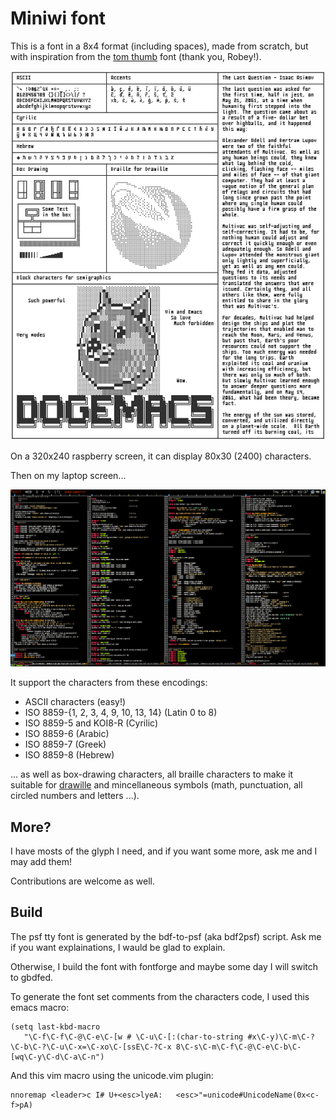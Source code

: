 Miniwi font
================================================================================

This is a font in a 8x4 format (including spaces), made from scratch, but with
inspiration from the [tom
thumb](http://robey.lag.net/2010/01/23/tiny-monospace-font.html) font (thank
you, Robey!).

![](./preview.png)

On a 320x240 raspberry screen, it can display 80x30 (2400) characters.

Then on my laptop screen...

![](./screenshot.png)

It support the characters from these encodings:

- ASCII characters (easy!)
- ISO 8859-{1, 2, 3, 4, 9, 10, 13, 14} (Latin 0 to 8)
- ISO 8859-5 and KOI8-R (Cyrilic) 
- ISO 8859-6 (Arabic)
- ISO 8859-7 (Greek)
- ISO 8859-8 (Hebrew)

... as well as box-drawing characters, all braille characters to make
it suitable for [drawille](https://github.com/asciimoo/drawille) and
mincellaneous symbols (math, punctuation, all circled numbers and
letters ...).

More?
--------------------------------------------------------------------------------

I have mosts of the glyph I need, and if you want some more, ask me
and I may add them!

Contributions are welcome as well.

Build
--------------------------------------------------------------------------------

The psf tty font is generated by the bdf-to-psf (aka bdf2psf) script.
Ask me if you want explainations, I wauld be glad to explain.

Otherwise, I build the font with fontforge and maybe some day I will switch to
gbdfed.

To generate the font set comments from the characters code, I used
this emacs macro:

```elisp
(setq last-kbd-macro
   "\C-f\C-f\C-@\C-e\C-[w # \C-u\C-[:(char-to-string #x\C-y)\C-m\C-?\C-b\C-?\C-u\C-x=\C-xo\C-[ssE\C-?C-x 8\C-s\C-m\C-f\C-@\C-e\C-b\C-[wq\C-y\C-d\C-a\C-n")
```

And this vim macro using the unicode.vim plugin:

``` VimL
nnoremap <leader>c I# U+<esc>lyeA:   <esc>"=unicode#UnicodeName(0x<c-f>pA)
```
